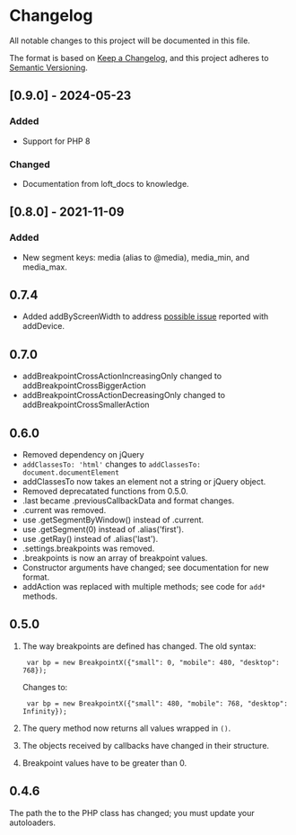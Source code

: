 <!--
id: changelog
tags: ''
-->

# Changelog

All notable changes to this project will be documented in this file.

The format is based on [Keep a Changelog](https://keepachangelog.com/en/1.0.0/), and this project adheres to [Semantic Versioning](https://semver.org/spec/v2.0.0.html).

## [0.9.0] - 2024-05-23

### Added

- Support for PHP 8

### Changed

- Documentation from loft_docs to knowledge.

## [0.8.0] - 2021-11-09

### Added

- New segment keys: media (alias to @media), media_min, and media_max.

## 0.7.4

* Added addByScreenWidth to address [possible issue](https://github.com/aklump/breakpointX/issues/2) reported with addDevice.

## 0.7.0

* addBreakpointCrossActionIncreasingOnly changed to addBreakpointCrossBiggerAction
* addBreakpointCrossActionDecreasingOnly changed to addBreakpointCrossSmallerAction

## 0.6.0

* Removed dependency on jQuery
* `addClassesTo: 'html'` changes to `addClassesTo: document.documentElement`
* addClassesTo now takes an element not a string or jQuery object.
* Removed deprecatated functions from 0.5.0.
* .last became .previousCallbackData and format changes.
* .current was removed.
* use .getSegmentByWindow() instead of .current.
* use .getSegment(0) instead of .alias('first').
* use .getRay() instead of .alias('last').
* .settings.breakpoints was removed.
* .breakpoints is now an array of breakpoint values.
* Constructor arguments have changed; see documentation for new format.
* addAction was replaced with multiple methods; see code for `add*` methods.

## 0.5.0

1. The way breakpoints are defined has changed. The old syntax:

        var bp = new BreakpointX({"small": 0, "mobile": 480, "desktop": 768});

   Changes to:

        var bp = new BreakpointX({"small": 480, "mobile": 768, "desktop": Infinity});

2. The query method now returns all values wrapped in `()`.
3. The objects received by callbacks have changed in their structure.
4. Breakpoint values have to be greater than 0.

## 0.4.6

The path the to the PHP class has changed; you must update your autoloaders.
